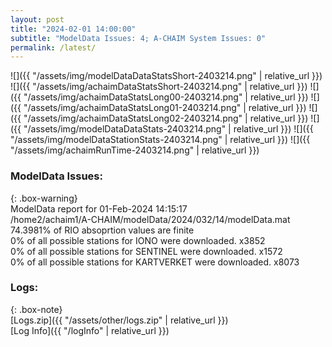 ```yaml
---
layout: post
title: "2024-02-01 14:00:00"
subtitle: "ModelData Issues: 4; A-CHAIM System Issues: 0"
permalink: /latest/
---
```


![]({{ "/assets/img/modelDataDataStatsShort-2403214.png" | relative_url }})
![]({{ "/assets/img/achaimDataStatsShort-2403214.png" | relative_url }})
![]({{ "/assets/img/achaimDataStatsLong00-2403214.png" | relative_url }})
![]({{ "/assets/img/achaimDataStatsLong01-2403214.png" | relative_url }})
![]({{ "/assets/img/achaimDataStatsLong02-2403214.png" | relative_url }})
![]({{ "/assets/img/modelDataDataStats-2403214.png" | relative_url }})
![]({{ "/assets/img/modelDataStationStats-2403214.png" | relative_url }})
![]({{ "/assets/img/achaimRunTime-2403214.png" | relative_url }})


### ModelData Issues:  
  
{: .box-warning}  
 ModelData report for 01-Feb-2024 14:15:17   
 /home2/achaim1/A-CHAIM/modelData/2024/032/14/modelData.mat   
 74.3981% of RIO absoprtion values are finite   
 0% of all possible stations for IONO were downloaded. x3852   
 0% of all possible stations for SENTINEL were downloaded. x1572   
 0% of all possible stations for KARTVERKET were downloaded. x8073   
  


### Logs:  
  
{: .box-note}  
[Logs.zip]({{ "/assets/other/logs.zip" | relative_url }})  
[Log Info]({{ "/logInfo" | relative_url }})  
